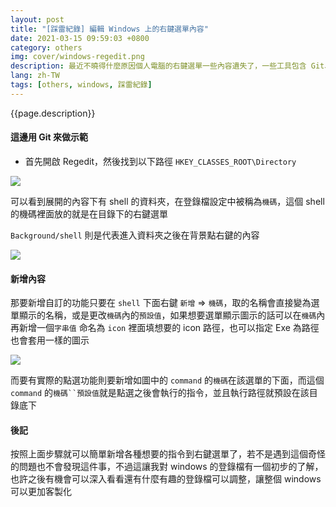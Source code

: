 ```yaml
---
layout: post
title: "[踩雷紀錄] 編輯 Windows 上的右鍵選單內容"
date: 2021-03-15 09:59:03 +0800
category: others
img: cover/windows-regedit.png
description: 最近不曉得什麼原因個人電腦的右鍵選單一些內容遺失了，一些工具包含 Git、Cmder、IntelliJ 等等的右鍵選單內容都消失了，非常的不方便阿，在查明原因之前要先把他加回來才行，這篇就要來跑一遍如何在 windows 上手動編輯自己的右鍵選單
lang: zh-TW
tags: [others, windows, 踩雷紀錄]
---
```


{{page.description}}

#### 這邊用 Git 來做示範

+ 首先開啟 Regedit，然後找到以下路徑 `HKEY_CLASSES_ROOT\Directory`

![]({{site.baseurl}}/assets/img/regedit-directory.png)

可以看到展開的內容下有 shell 的資料夾，在登錄檔設定中被稱為`機碼`，這個 shell 的機碼裡面放的就是在目錄下的右鍵選單

`Background/shell` 則是代表進入資料夾之後在背景點右鍵的內容

![]({{site.baseurl}}/assets/img/directory-background-contextmenu.png)

#### 新增內容

那要新增自訂的功能只要在 `shell` 下面右鍵 `新增` => `機碼`，取的名稱會直接變為選單顯示的名稱，或是更改`機碼`內的`預設值`，如果想要選單顯示圖示的話可以在`機碼`內再新增一個`字串值` 命名為 `icon` 裡面填想要的 icon 路徑，也可以指定 Exe 為路徑也會套用一樣的圖示

![]({{site.baseurl}}/assets/img/regedit-create-contextmenu.png)

而要有實際的點選功能則要新增如圖中的 `command` 的`機碼`在該選單的下面，而這個 `command` 的`機碼``預設值`就是點選之後會執行的指令，並且執行路徑就預設在該目錄底下


#### 後記

按照上面步驟就可以簡單新增各種想要的指令到右鍵選單了，若不是遇到這個奇怪的問題也不會發現這件事，不過這讓我對 windows 的登錄檔有一個初步的了解，也許之後有機會可以深入看看還有什麼有趣的登錄檔可以調整，讓整個 windows 可以更加客製化